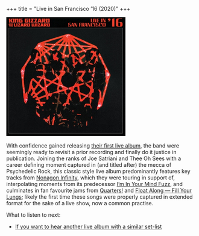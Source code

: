 +++
title = "Live in San Francisco ’16 (2020)"
+++

![album cover for Live In San Francisco 2016](./cover.jpg)

With confidence gained releasing [their first live album](/releases/chunky-shrapnel), the band were seemingly ready to revisit a prior recording and finally do it justice in publication. Joining the ranks of Joe Satriani and Thee Oh Sees with a career defining moment captured in (and titled after) the mecca of Psychedelic Rock, this classic style live album predominantly features key tracks from [Nonagon Infinity](/releases/nonagon-infinity), which they were touring in support of, interpolating moments from its predecessor [I’m In Your Mind Fuzz](/releases/im-in-your-mind-fuzz), and culminates in fan favourite jams from [Quarters!](/releases/quarters) and [Float Along — Fill Your Lungs](/releases/float-along-fill-your-lungs); likely the first time these songs were properly captured in extended format for the sake of a live show, now a common practise.

What to listen to next:

*   [If you want to hear another live album with a similar set-list](/releases/live-at-levitation-2016)
